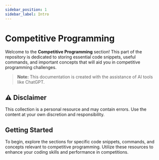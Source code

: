 ```yaml
---
sidebar_position: 1
sidebar_label: Intro
---
```


# Competitive Programming

Welcome to the **Competitive Programming** section! This part of the repository is dedicated to storing essential code snippets, useful commands, and important concepts that will aid you in competitive programming challenges.

> **Note:** This documentation is created with the assistance of AI tools like ChatGPT.

## ⚠️ **Disclaimer**  
This collection is a personal resource and may contain errors. Use the content at your own discretion and responsibility.

## Getting Started
To begin, explore the sections for specific code snippets, commands, and concepts relevant to competitive programming. Utilize these resources to enhance your coding skills and performance in competitions.
